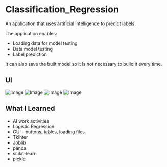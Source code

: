 # Classification_Regression
An application that uses artificial intelligence to predict labels.

The application enables:
* Loading data for model testing
* Data model testing
* Label prediction

It can also save the built model so it is not necessary to build it every time.

## UI
![Image](https://github.com/PejperO/Classification_Regression/assets/64231313/593904dc-22e9-4f39-abd2-3f148699d16d)
![Image](https://github.com/PejperO/Classification_Regression/assets/64231313/67259007-c2dd-4b4b-bbc0-40da355beb66)
![Image](https://github.com/PejperO/Classification_Regression/assets/64231313/da27c735-9c4e-4ea0-8b03-938cbe394e2b)
![Image](https://github.com/PejperO/Classification_Regression/assets/64231313/052f7f1c-f260-4381-b002-a0a572200faf)

## What I Learned
* AI work activities
* Logistic Regression
* GUI - buttons, tables, loading files
* Tkinter
* Joblib
* panda
* scikit-learn
* pickle
